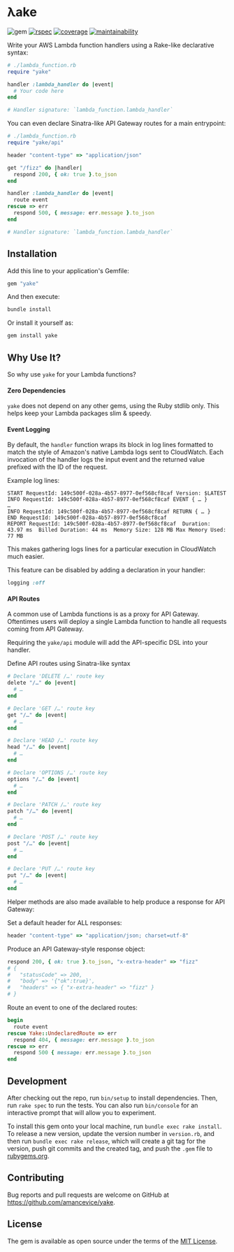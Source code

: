 # λake

![gem](https://img.shields.io/gem/v/yake?color=crimson&logo=rubygems&logoColor=eee&style=flat-square)
[![rspec](https://img.shields.io/github/workflow/status/amancevice/yake/RSpec?logo=github&style=flat-square)](https://github.com/amancevice/yake/actions)
[![coverage](https://img.shields.io/codeclimate/coverage/amancevice/yake?logo=code-climate&style=flat-square)](https://codeclimate.com/github/amancevice/yake/test_coverage)
[![maintainability](https://img.shields.io/codeclimate/maintainability/amancevice/yake?logo=code-climate&style=flat-square)](https://codeclimate.com/github/amancevice/yake/maintainability)

Write your AWS Lambda function handlers using a Rake-like declarative syntax:

```ruby
# ./lambda_function.rb
require "yake"

handler :lambda_handler do |event|
  # Your code here
end

# Handler signature: `lambda_function.lambda_handler`
```

You can even declare Sinatra-like API Gateway routes for a main entrypoint:

```ruby
# ./lambda_function.rb
require "yake/api"

header "content-type" => "application/json"

get "/fizz" do |handler|
  respond 200, { ok: true }.to_json
end

handler :lambda_handler do |event|
  route event
rescue => err
  respond 500, { message: err.message }.to_json
end

# Handler signature: `lambda_function.lambda_handler`
```

## Installation

Add this line to your application's Gemfile:

```ruby
gem "yake"
```

And then execute:

```bash
bundle install
```

Or install it yourself as:

```bash
gem install yake
```

## Why Use It?

So why use `yake` for your Lambda functions?

#### Zero Dependencies

`yake` does not depend on any other gems, using the Ruby stdlib only. This helps keep your Lambda packages slim & speedy.

#### Event Logging

By default, the `handler` function wraps its block in log lines formatted to match the style of Amazon's native Lambda logs sent to CloudWatch. Each invocation of the handler logs the input event and the returned value prefixed with the ID of the request.

Example log lines:

```
START RequestId: 149c500f-028a-4b57-8977-0ef568cf8caf Version: $LATEST
INFO RequestId: 149c500f-028a-4b57-8977-0ef568cf8caf EVENT { … }
…
INFO RequestId: 149c500f-028a-4b57-8977-0ef568cf8caf RETURN { … }
END RequestId: 149c500f-028a-4b57-8977-0ef568cf8caf
REPORT RequestId: 149c500f-028a-4b57-8977-0ef568cf8caf	Duration: 43.97 ms	Billed Duration: 44 ms	Memory Size: 128 MB	Max Memory Used: 77 MB
```

This makes gathering logs lines for a particular execution in CloudWatch much easier.

This feature can be disabled by adding a declaration in your handler:

```ruby
logging :off
```

#### API Routes

A common use of Lambda functions is as a proxy for API Gateway. Oftentimes users will deploy a single Lambda function to handle all requests coming from API Gateway.

Requiring the `yake/api` module will add the API-specific DSL into your handler.

Define API routes using Sinatra-like syntax

```ruby
# Declare 'DELETE /…' route key
delete "/…" do |event|
  # …
end

# Declare 'GET /…' route key
get "/…" do |event|
  # …
end

# Declare 'HEAD /…' route key
head "/…" do |event|
  # …
end

# Declare 'OPTIONS /…' route key
options "/…" do |event|
  # …
end

# Declare 'PATCH /…' route key
patch "/…" do |event|
  # …
end

# Declare 'POST /…' route key
post "/…" do |event|
  # …
end

# Declare 'PUT /…' route key
put "/…" do |event|
  # …
end

```

Helper methods are also made available to help produce a response for API Gateway:

Set a default header for ALL responses:

```ruby
header "content-type" => "application/json; charset=utf-8"
```

Produce an API Gateway-style response object:

```ruby
respond 200, { ok: true }.to_json, "x-extra-header" => "fizz"
# {
#   "statusCode" => 200,
#   "body" => '{"ok":true}',
#   "headers" => { "x-extra-header" => "fizz" }
# }
```

Route an event to one of the declared routes:

```ruby
begin
  route event
rescue Yake::UndeclaredRoute => err
  respond 404, { message: err.message }.to_json
rescue => err
  respond 500 { message: err.message }.to_json
end
```

## Development

After checking out the repo, run `bin/setup` to install dependencies. Then, run `rake spec` to run the tests. You can also run `bin/console` for an interactive prompt that will allow you to experiment.

To install this gem onto your local machine, run `bundle exec rake install`. To release a new version, update the version number in `version.rb`, and then run `bundle exec rake release`, which will create a git tag for the version, push git commits and the created tag, and push the `.gem` file to [rubygems.org](https://rubygems.org).

## Contributing

Bug reports and pull requests are welcome on GitHub at https://github.com/amancevice/yake.

## License

The gem is available as open source under the terms of the [MIT License](https://opensource.org/licenses/MIT).

```

```
